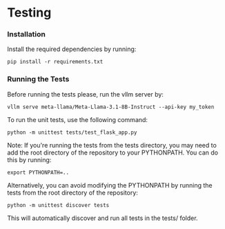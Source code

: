 # Testing

### Installation
Install the required dependencies by running:

```
pip install -r requirements.txt
```

### Running the Tests
Before running the tests please, run the vllm server by:
```
vllm serve meta-llama/Meta-Llama-3.1-8B-Instruct --api-key my_token
```

To run the unit tests, use the following command:

```
python -m unittest tests/test_flask_app.py
```
Note: If you're running the tests from the tests directory, you may need to add the root directory of the repository to your PYTHONPATH. You can do this by running:

```
export PYTHONPATH=..
```
Alternatively, you can avoid modifying the PYTHONPATH by running the tests from the root directory of the repository:

```
python -m unittest discover tests
```
This will automatically discover and run all tests in the tests/ folder.